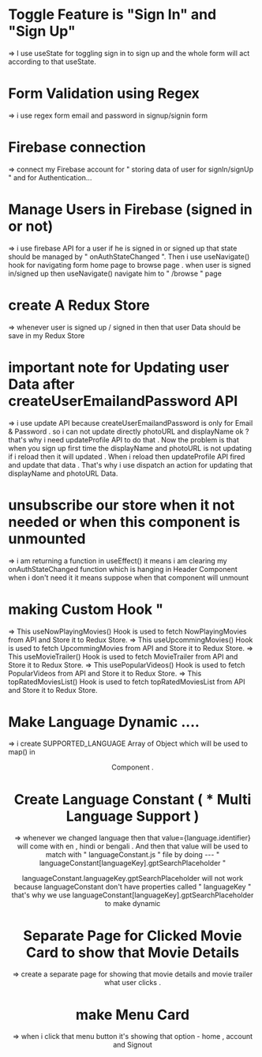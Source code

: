 # Toggle Feature is "Sign In" and "Sign Up"
=> I use useState for toggling sign in to sign up and the whole form will act according to that useState.

# Form Validation using Regex
=> i use regex form email and password in signup/signin form 

# Firebase connection
=> connect my Firebase account for " storing data of user for signIn/signUp " and for Authentication...

# Manage Users in Firebase (signed in or not)
=> i use firebase API for a user if he is signed in or signed up that state should be managed by " onAuthStateChanged ". Then i use useNavigate() hook for navigating form home page to browse page .
when user is signed in/signed up then useNavigate() navigate him to " /browse " page 

# create A Redux Store 
=> whenever user is signed up / signed in then that user Data should be save in my Redux Store 

# important note for Updating user Data after createUserEmailandPassword API
=> i use update API because createUserEmailandPassword is only for Email & Password . so i can not update directly photoURL and displayName ok ? that's why i need updateProfile API to do that . Now the problem is that when you sign up first time the displayName and photoURL is not updating if i reload then it will updated . When i reload then updateProfile API fired and update that data . That's why i use dispatch an action for updating that displayName and photoURL Data. 



# unsubscribe our store when it not needed or when this component is unmounted
=> i am returning a function in useEffect() it means i am clearing my onAuthStateChanged function which is hanging in Header Component when i don't need it it means suppose when that component will unmount

# making Custom Hook "
=> This useNowPlayingMovies() Hook is used to fetch NowPlayingMovies from API and Store it to Redux Store.
=> This useUpcommingMovies() Hook is used to fetch UpcommingMovies from API and Store it to Redux Store.
=> This useMovieTrailer() Hook is used to fetch MovieTrailer from API 
and Store it to Redux Store.
=> This usePopularVideos() Hook is used to fetch PopularVideos from API and Store it to Redux Store.
=> This topRatedMoviesList() Hook is used to fetch topRatedMoviesList from API and Store it to Redux Store.


# Make Language Dynamic ....
=> i create SUPPORTED_LANGUAGE Array of Object which will be used to map() in <Header> Component .

# Create Language Constant ( * Multi Language Support )
=> whenever we changed language then that value={language.identifier} will come with en , hindi or bengali . And then that value will be used to match with " languageConstant.js " file  by doing --- "  languageConstant[languageKey].gptSearchPlaceholder  " 

 languageConstant.languageKey.gptSearchPlaceholder will not work because languageConstant don't have properties called " languageKey " that's why we use languageConstant[languageKey].gptSearchPlaceholder to make dynamic 

 # Separate Page for Clicked Movie Card to show that Movie Details
=> create a separate page for showing that movie details and movie trailer what user clicks .

# make Menu Card 
=> when i click that menu button it's showing that option - home , account and Signout 
